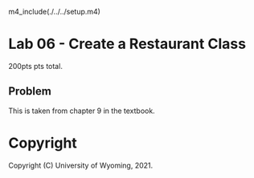 
m4_include(./../../setup.m4)

# Lab 06 - Create a Restaurant Class

200pts pts total.

## Problem

This is taken from chapter 9 in the textbook.














# Copyright

Copyright (C) University of Wyoming, 2021.
